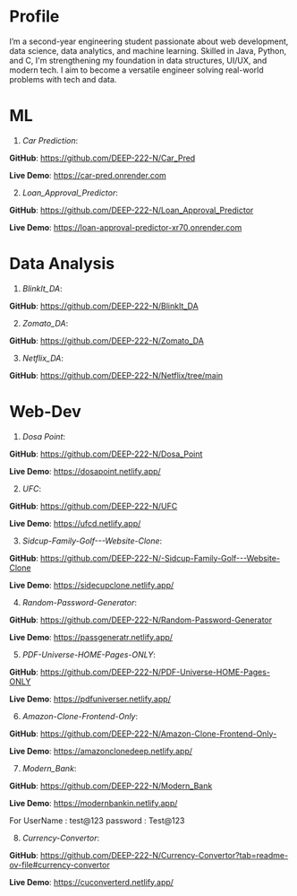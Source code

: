 # Profile
I’m a second-year engineering student passionate about web development, data science, data analytics, and machine learning. Skilled in Java, Python, and C, I'm strengthening my foundation in data structures, UI/UX, and modern tech. I aim to become a versatile engineer solving real-world problems with tech and data.

# ML
1) *Car Prediction*:

**GitHub**: https://github.com/DEEP-222-N/Car_Pred

**Live Demo**: https://car-pred.onrender.com

2) *Loan_Approval_Predictor*:

**GitHub**: https://github.com/DEEP-222-N/Loan_Approval_Predictor

**Live Demo**: https://loan-approval-predictor-xr70.onrender.com

# Data Analysis

1) *BlinkIt_DA*:

**GitHub**: https://github.com/DEEP-222-N/BlinkIt_DA

2) *Zomato_DA*:

**GitHub**: https://github.com/DEEP-222-N/Zomato_DA

3) *Netflix_DA*:

**GitHub**: https://github.com/DEEP-222-N/Netflix/tree/main


# Web-Dev
1) *Dosa Point*:

**GitHub**: https://github.com/DEEP-222-N/Dosa_Point

**Live Demo**: https://dosapoint.netlify.app/

2) *UFC*:

**GitHub**: https://github.com/DEEP-222-N/UFC

**Live Demo**: https://ufcd.netlify.app/

3) *Sidcup-Family-Golf---Website-Clone*:

**GitHub**: https://github.com/DEEP-222-N/-Sidcup-Family-Golf---Website-Clone

**Live Demo**: https://sidecupclone.netlify.app/

4) *Random-Password-Generator*:

**GitHub**: https://github.com/DEEP-222-N/Random-Password-Generator

**Live Demo**: https://passgeneratr.netlify.app/

5) *PDF-Universe-HOME-Pages-ONLY*:

**GitHub**: https://github.com/DEEP-222-N/PDF-Universe-HOME-Pages-ONLY

**Live Demo**: https://pdfuniverser.netlify.app/

6) *Amazon-Clone-Frontend-Only*:

**GitHub**: https://github.com/DEEP-222-N/Amazon-Clone-Frontend-Only-

**Live Demo**: https://amazonclonedeep.netlify.app/

7) *Modern_Bank*:

**GitHub**: https://github.com/DEEP-222-N/Modern_Bank

**Live Demo**: https://modernbankin.netlify.app/

For UserName : test@123 password : Test@123

8) *Currency-Convertor*:

**GitHub**: https://github.com/DEEP-222-N/Currency-Convertor?tab=readme-ov-file#currency-convertor

**Live Demo**: https://cuconverterd.netlify.app/
